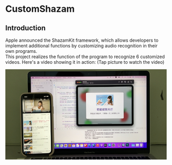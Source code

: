# CustomShazam

## Introduction
Apple announced the ShazamKit framework, which allows developers to implement additional functions by customizing audio recognition in their own programs.  
This project realizes the function of the program to recognize 6 customized videos.
Here's a video showing it in action: (Tap picture to watch the video)

[![Watch Demo on Twitter](https://github.com/HuangRunHua/CustomShazam/blob/main/ShazamCustom/Video/Example.jpeg)](https://twitter.com/joker_hook/status/1404702304045977603?s=21)
